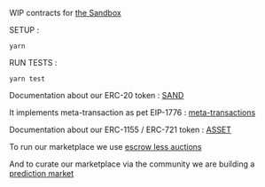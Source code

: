 WIP contracts for [the Sandbox](https://sandbox.game)

SETUP :

```
yarn
```

RUN TESTS :

```
yarn test
```

Documentation about our ERC-20 token  : [SAND](documentation/Sand.md)

It implements meta-transaction as pet EIP-1776 : [meta-transactions](documentation/meta_transactions.md)

Documentation about our ERC-1155 / ERC-721 token  : [ASSET](documentation/Asset.md)

To run our marketplace we use [escrow less auctions](documentation/escrow_less_auctions.md)

And to curate our marketplace via the community we are building a [prediction market](documentation/curation.md)
